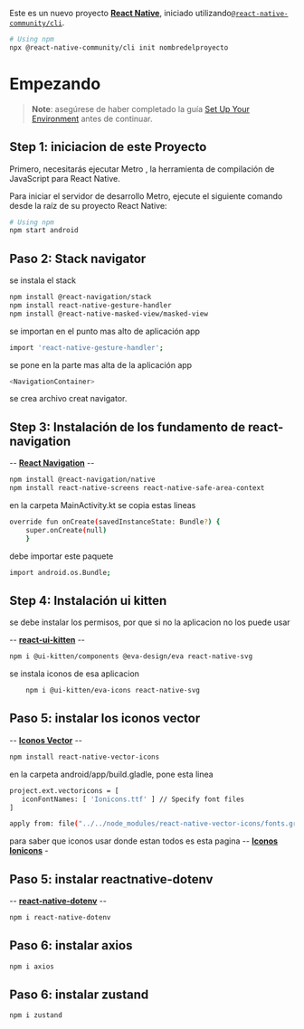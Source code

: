 Este es un nuevo proyecto [**React Native**](https://reactnative.dev), iniciado utilizando[`@react-native-community/cli`](https://github.com/react-native-community/cli).
```sh
# Using npm
npx @react-native-community/cli init nombredelproyecto

```

# Empezando

> **Note**: asegúrese de haber completado la guía [Set Up Your Environment](https://reactnative.dev/docs/set-up-your-environment)  antes de continuar.

## Step 1: iniciacion de este Proyecto

Primero, necesitarás ejecutar Metro , la herramienta de compilación de JavaScript para React Native.

Para iniciar el servidor de desarrollo Metro, ejecute el siguiente comando desde la raíz de su proyecto React Native:

```sh
# Using npm
npm start android

```

## Paso 2: Stack navigator

se instala el stack
```sh
npm install @react-navigation/stack
npm install react-native-gesture-handler
npm install @react-native-masked-view/masked-view
```
se importan en el punto mas alto de aplicación app
 ```sh
import 'react-native-gesture-handler';
```
se pone en la parte mas alta de la aplicación app
```sh
<NavigationContainer>
```
se crea archivo creat navigator.

## Step 3: Instalación de los fundamento de react-navigation
-- [**React Navigation**](https://reactnavigation.org/) --

```sh
npm install @react-navigation/native
npm install react-native-screens react-native-safe-area-context
```

en la carpeta MainActivity.kt se copia estas lineas
```sh
override fun onCreate(savedInstanceState: Bundle?) {
    super.onCreate(null)
    }
```
debe importar este paquete
```sh
import android.os.Bundle;

```

## Step 4: Instalación ui kitten
se debe instalar los permisos, por que si no la aplicacion no los puede usar

-- [**react-ui-kitten**](https://akveo.github.io/react-native-ui-kitten/) --

```sh
npm i @ui-kitten/components @eva-design/eva react-native-svg

```

se instala iconos de esa aplicacion
```sh
    npm i @ui-kitten/eva-icons react-native-svg
```

## Paso 5: instalar los iconos vector

-- [**Iconos Vector**](https://github.com/oblador/react-native-vector-icons) --
```sh
npm install react-native-vector-icons
```
en la carpeta android/app/build.gladle,  pone esta linea
 ```sh
project.ext.vectoricons = [
    iconFontNames: [ 'Ionicons.ttf' ] // Specify font files
]

apply from: file("../../node_modules/react-native-vector-icons/fonts.gradle");
```

para saber que iconos usar donde estan todos es esta pagina
-- [**Iconos Ionicons**](https://ionic.io/ionicons) -

## Paso 5: instalar reactnative-dotenv

-- [**react-native-dotenv**](https://www.npmjs.com/package/react-native-dotenv) --
```sh
npm i react-native-dotenv
```

## Paso 6: instalar axios

```sh
npm i axios
```
## Paso 6: instalar zustand

```sh
npm i zustand
```
